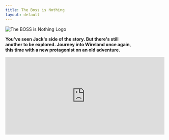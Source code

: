 ```yaml
---
title: The Boss is Nothing
layout: default
--- 
```

<img src="{{relative}}../img/by%20creationsofeve.webp" style="object-fit:cover"
    alt="The BOSS is Nothing Logo" title="The BOSS is Nothing logo" />
  <article>
    <b>
      <p>You've seen Jack's side of the story. But there's still<br> another to be explored. Journey into Wireland once
        again,<br> this
        time with a new protagonist on an old adventure.</p>
    </b>
  </article>

  <iframe title="The Boss Is Nothing GameJolt Widget" src="https://widgets.gamejolt.com/package/v1?key=dLjkZMsJ" width="500" height="245" frameborder="0"></iframe>
